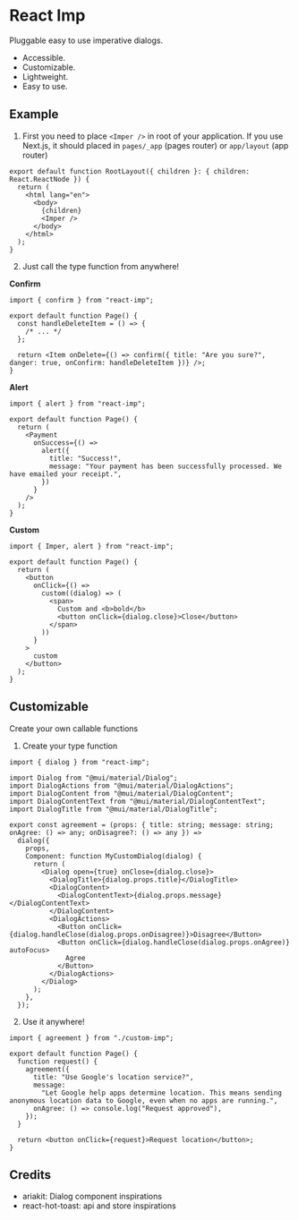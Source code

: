 # React Imp

Pluggable easy to use imperative dialogs.

- Accessible.
- Customizable.
- Lightweight.
- Easy to use.

## Example

1. First you need to place `<Imper />` in root of your application. If you use Next.js, it should placed in `pages/_app` (pages router) or `app/layout` (app router)

```tsx
export default function RootLayout({ children }: { children: React.ReactNode }) {
  return (
    <html lang="en">
      <body>
        {children}
        <Imper />
      </body>
    </html>
  );
}
```

2. Just call the type function from anywhere!

**Confirm**

```tsx
import { confirm } from "react-imp";

export default function Page() {
  const handleDeleteItem = () => {
    /* ... */
  };

  return <Item onDelete={() => confirm({ title: "Are you sure?", danger: true, onConfirm: handleDeleteItem })} />;
}
```

**Alert**

```tsx
import { alert } from "react-imp";

export default function Page() {
  return (
    <Payment
      onSuccess={() =>
        alert({
          title: "Success!",
          message: "Your payment has been successfully processed. We have emailed your receipt.",
        })
      }
    />
  );
}
```

**Custom**

```tsx
import { Imper, alert } from "react-imp";

export default function Page() {
  return (
    <button
      onClick={() =>
        custom((dialog) => (
          <span>
            Custom and <b>bold</b>
            <button onClick={dialog.close}>Close</button>
          </span>
        ))
      }
    >
      custom
    </button>
  );
}
```

## Customizable

Create your own callable functions

1. Create your type function

```tsx
import { dialog } from "react-imp";

import Dialog from "@mui/material/Dialog";
import DialogActions from "@mui/material/DialogActions";
import DialogContent from "@mui/material/DialogContent";
import DialogContentText from "@mui/material/DialogContentText";
import DialogTitle from "@mui/material/DialogTitle";

export const agreement = (props: { title: string; message: string; onAgree: () => any; onDisagree?: () => any }) =>
  dialog({
    props,
    Component: function MyCustomDialog(dialog) {
      return (
        <Dialog open={true} onClose={dialog.close}>
          <DialogTitle>{dialog.props.title}</DialogTitle>
          <DialogContent>
            <DialogContentText>{dialog.props.message}</DialogContentText>
          </DialogContent>
          <DialogActions>
            <Button onClick={dialog.handleClose(dialog.props.onDisagree)}>Disagree</Button>
            <Button onClick={dialog.handleClose(dialog.props.onAgree)} autoFocus>
              Agree
            </Button>
          </DialogActions>
        </Dialog>
      );
    },
  });
```

2. Use it anywhere!

```tsx
import { agreement } from "./custom-imp";

export default function Page() {
  function request() {
    agreement({
      title: "Use Google's location service?",
      message:
        "Let Google help apps determine location. This means sending anonymous location data to Google, even when no apps are running.",
      onAgree: () => console.log("Request approved"),
    });
  }

  return <button onClick={request}>Request location</button>;
}
```

## Credits

- ariakit: Dialog component inspirations
- react-hot-toast: api and store inspirations
